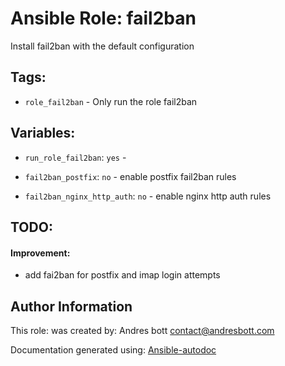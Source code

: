 # Ansible Role: fail2ban

Install fail2ban with the default configuration 

## Tags:

* `role_fail2ban` - Only run the role fail2ban

## Variables:

* `run_role_fail2ban`: `yes` - 



* `fail2ban_postfix`: `no` - enable postfix fail2ban rules



* `fail2ban_nginx_http_auth`: `no` - enable nginx http auth rules


## TODO:

#### Improvement:
* add fai2ban for postfix and imap login attempts 

## Author Information
This role:  was created by: Andres bott <contact@andresbott.com>

Documentation generated using: [Ansible-autodoc](https://github.com/AndresBott/ansible-autodoc)

